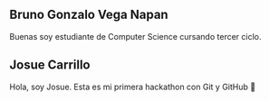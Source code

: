 ## Bruno Gonzalo Vega Napan  
Buenas soy estudiante de Computer Science cursando tercer ciclo.

## Josue Carrillo  
Hola, soy Josue. Esta es mi primera hackathon con Git y GitHub 🚀
